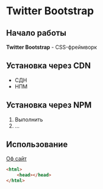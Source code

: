 # Twitter Bootstrap

## Начало работы
**Twitter Bootstrap** - CSS-фреймворк

## Установка через CDN
* СДН
* НПМ	
## Установка через NPM
1. Выполнить
1. ...
## Использование
[Оф сайт](https://netology.ru)

```html
<html>
	<head></head>
</html>
```